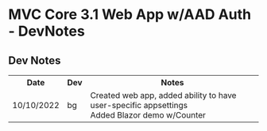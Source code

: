 # MVC Core 3.1 Web App w/AAD Auth - DevNotes

## Dev Notes

<table>
	<tr>
		<th>Date</th>
		<th>Dev</th>
		<th>Notes</th>
	</tr>
	<tr>
		<td>10/10/2022</td><td>bg</td>
		<td>
			Created web app, 
			added ability to have user-specific appsettings<br/>
			Added Blazor demo w/Counter<br/>
		</td>
	</tr>
</table>
